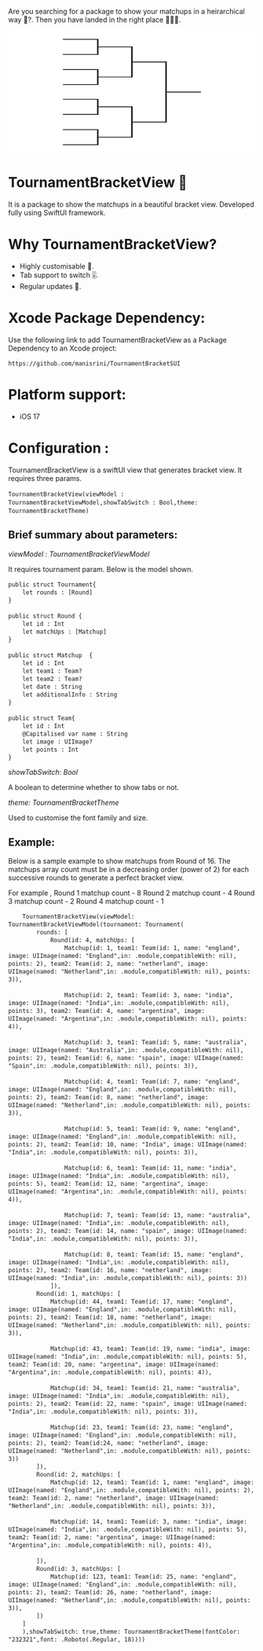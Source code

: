 Are you searching for a package to show your matchups in a heirarchical way 👀?. Then you have landed in the right place 👨‍🏭👏.

<div align="center">
  <img src="BracketImage.jpg" width="500" height="250" >
</div>

# TournamentBracketView 🚀
It is a package to show the matchups in a beautiful bracket view. Developed fully using SwiftUI framework.

# Why TournamentBracketView?
* Highly customisable 🚀.
* Tab support to switch 🎚️.
* Regular updates 📱.

# Xcode Package Dependency:

Use the following link to add TournamentBracketView as a Package Dependency to an Xcode project:

```
https://github.com/manisrini/TournamentBracketSUI
```

# Platform support:
* iOS 17

# Configuration :

TournamentBracketView is a swiftUI view that generates bracket view. It requires three params.

``` TournamentBracketView(viewModel : TournamentBracketViewModel,showTabSwitch : Bool,theme: TournamentBracketTheme) ```

## Brief summary about parameters:

*viewModel : TournamentBracketViewModel*

It requires tournament param. Below is the model shown.

```
public struct Tournament{
    let rounds : [Round]
}

public struct Round {
    let id : Int
    let matchUps : [Matchup]
}

public struct Matchup  {
    let id : Int
    let team1 : Team?
    let team2 : Team?
    let date : String
    let additionalInfo : String
}

public struct Team{
    let id : Int
    @Capitalised var name : String
    let image : UIImage?
    let points : Int
}

```

*showTabSwitch: Bool*

A boolean to determine whether to show tabs or not.

*theme: TournamentBracketTheme*

Used to customise the font family and size.

## Example:

Below is a sample example to show matchups from Round of 16. The matchups array count must be in a decreasing order (power of 2) for each successive rounds to generate a perfect bracket view.

For example ,
Round 1 matchup count - 8
Round 2 matchup count - 4
Round 3 matchup count - 2
Round 4 matchup count - 1

```
    TournamentBracketView(viewModel: TournamentBracketViewModel(tournament: Tournament(
        rounds: [
            Round(id: 4, matchUps: [
                Matchup(id: 1, team1: Team(id: 1, name: "england", image: UIImage(named: "England",in: .module,compatibleWith: nil), points: 2), team2: Team(id: 2, name: "netherland", image: UIImage(named: "Netherland",in: .module,compatibleWith: nil), points: 3)),
                
                Matchup(id: 2, team1: Team(id: 3, name: "india", image: UIImage(named: "India",in: .module,compatibleWith: nil), points: 3), team2: Team(id: 4, name: "argentina", image: UIImage(named: "Argentina",in: .module,compatibleWith: nil), points: 4)),
                
                Matchup(id: 3, team1: Team(id: 5, name: "australia", image: UIImage(named: "Australia",in: .module,compatibleWith: nil), points: 2), team2: Team(id: 6, name: "spain", image: UIImage(named: "Spain",in: .module,compatibleWith: nil), points: 3)),
                
                Matchup(id: 4, team1: Team(id: 7, name: "england", image: UIImage(named: "England",in: .module,compatibleWith: nil), points: 2), team2: Team(id: 8, name: "netherland", image: UIImage(named: "Netherland",in: .module,compatibleWith: nil), points: 3)),
                
                Matchup(id: 5, team1: Team(id: 9, name: "england", image: UIImage(named: "England",in: .module,compatibleWith: nil), points: 2), team2: Team(id: 10, name: "India", image: UIImage(named: "India",in: .module,compatibleWith: nil), points: 3)),
                
                Matchup(id: 6, team1: Team(id: 11, name: "india", image: UIImage(named: "India",in: .module,compatibleWith: nil), points: 5), team2: Team(id: 12, name: "argentina", image: UIImage(named: "Argentina",in: .module,compatibleWith: nil), points: 4)),
                
                Matchup(id: 7, team1: Team(id: 13, name: "australia", image: UIImage(named: "India",in: .module,compatibleWith: nil), points: 2), team2: Team(id: 14, name: "spain", image: UIImage(named: "India",in: .module,compatibleWith: nil), points: 3)),
                
                Matchup(id: 8, team1: Team(id: 15, name: "england", image: UIImage(named: "India",in: .module,compatibleWith: nil), points: 2), team2: Team(id: 16, name: "netherland", image: UIImage(named: "India",in: .module,compatibleWith: nil), points: 3))
            ]),
        Round(id: 1, matchUps: [
            Matchup(id: 44, team1: Team(id: 17, name: "england", image: UIImage(named: "England",in: .module,compatibleWith: nil), points: 2), team2: Team(id: 18, name: "netherland", image: UIImage(named: "Netherland",in: .module,compatibleWith: nil), points: 3)),
            
            Matchup(id: 43, team1: Team(id: 19, name: "india", image: UIImage(named: "India",in: .module,compatibleWith: nil), points: 5), team2: Team(id: 20, name: "argentina", image: UIImage(named: "Argentina",in: .module,compatibleWith: nil), points: 4)),
            
            Matchup(id: 34, team1: Team(id: 21, name: "australia", image: UIImage(named: "India",in: .module,compatibleWith: nil), points: 2), team2: Team(id: 22, name: "spain", image: UIImage(named: "India",in: .module,compatibleWith: nil), points: 3)),
            
            Matchup(id: 23, team1: Team(id: 23, name: "england", image: UIImage(named: "England",in: .module,compatibleWith: nil), points: 2), team2: Team(id:24, name: "netherland", image: UIImage(named: "Netherland",in: .module,compatibleWith: nil), points: 3))
        ]),
        Round(id: 2, matchUps: [
            Matchup(id: 12, team1: Team(id: 1, name: "england", image: UIImage(named: "England",in: .module,compatibleWith: nil), points: 2), team2: Team(id: 2, name: "netherland", image: UIImage(named: "Netherland",in: .module,compatibleWith: nil), points: 3)),
            
            Matchup(id: 14, team1: Team(id: 3, name: "india", image: UIImage(named: "India",in: .module,compatibleWith: nil), points: 5), team2: Team(id: 2, name: "argentina", image: UIImage(named: "Argentina",in: .module,compatibleWith: nil), points: 4)),
            
        ]),
        Round(id: 3, matchUps: [
            Matchup(id: 123, team1: Team(id: 25, name: "england", image: UIImage(named: "England",in: .module,compatibleWith: nil), points: 2), team2: Team(id: 26, name: "netherland", image: UIImage(named: "Netherland",in: .module,compatibleWith: nil), points: 3)),
        ])
    ]
    ),showTabSwitch: true,theme: TournamentBracketTheme(fontColor: "232321",font: .Roboto(.Regular, 18))))
 ```

